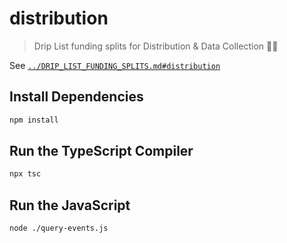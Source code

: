 # distribution

> Drip List funding splits for Distribution & Data Collection 🛵💨

See [`../DRIP_LIST_FUNDING_SPLITS.md#distribution`](../DRIP_LIST_FUNDING_SPLITS.md#distribution)

## Install Dependencies

```bash
npm install
```

## Run the TypeScript Compiler

```bash
npx tsc
```

## Run the JavaScript

```bash
node ./query-events.js
```
